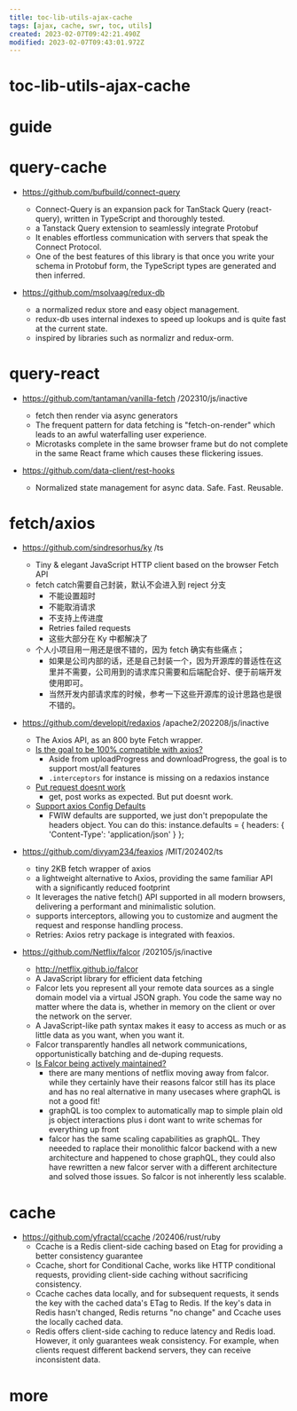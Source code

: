```yaml
---
title: toc-lib-utils-ajax-cache
tags: [ajax, cache, swr, toc, utils]
created: 2023-02-07T09:42:21.490Z
modified: 2023-02-07T09:43:01.972Z
---
```


# toc-lib-utils-ajax-cache

# guide

# query-cache
- https://github.com/bufbuild/connect-query
  - Connect-Query is an expansion pack for TanStack Query (react-query), written in TypeScript and thoroughly tested. 
  - a Tanstack Query extension to seamlessly integrate Protobuf
  - It enables effortless communication with servers that speak the Connect Protocol.
  - One of the best features of this library is that once you write your schema in Protobuf form, the TypeScript types are generated and then inferred.

- https://github.com/msolvaag/redux-db
  - a normalized redux store and easy object management.
  - redux-db uses internal indexes to speed up lookups and is quite fast at the current state.
  - inspired by libraries such as normalizr and redux-orm.
# query-react
- https://github.com/tantaman/vanilla-fetch /202310/js/inactive
  - fetch then render via async generators
  - The frequent pattern for data fetching is "fetch-on-render" which leads to an awful waterfalling user experience.
  - Microtasks complete in the same browser frame but do not complete in the same React frame which causes these flickering issues.

- https://github.com/data-client/rest-hooks
  - Normalized state management for async data. Safe. Fast. Reusable.
# fetch/axios
- https://github.com/sindresorhus/ky /ts
  - Tiny & elegant JavaScript HTTP client based on the browser Fetch API
  - fetch catch需要自己封装，默认不会进入到 reject 分支
    - 不能设置超时
    - 不能取消请求
    - 不支持上传进度
    - Retries failed requests
    - 这些大部分在 Ky 中都解决了
  - 个人小项目用一用还是很不错的，因为 fetch 确实有些痛点；
    - 如果是公司内部的话，还是自己封装一个，因为开源库的普适性在这里并不需要，公司用到的请求库只需要和后端配合好、便于前端开发使用即可。
    - 当然开发内部请求库的时候，参考一下这些开源库的设计思路也是很不错的。

- https://github.com/developit/redaxios /apache2/202208/js/inactive
  - The Axios API, as an 800 byte Fetch wrapper.
  - [Is the goal to be 100% compatible with axios?](https://github.com/developit/redaxios/issues/14)
    - Aside from uploadProgress and downloadProgress, the goal is to support most/all features
    - `.interceptors` for instance is missing on a redaxios instance
  - [Put request doesnt work](https://github.com/developit/redaxios/issues/81)
    - get, post works as expected. But put doesnt work.
  - [Support axios Config Defaults](https://github.com/developit/redaxios/issues/62)
    - FWIW defaults are supported, we just don't prepopulate the headers object. You can do this: instance.defaults = { headers: { 'Content-Type': 'application/json' } };
- https://github.com/divyam234/feaxios /MIT/202402/ts
  - tiny 2KB fetch wrapper of axios
  - a lightweight alternative to Axios, providing the same familiar API with a significantly reduced footprint 
  - It leverages the native fetch() API supported in all modern browsers, delivering a performant and minimalistic solution.
  - supports interceptors, allowing you to customize and augment the request and response handling process.
  - Retries: Axios retry package is integrated with feaxios.

- https://github.com/Netflix/falcor /202105/js/inactive
  - http://netflix.github.io/falcor
  - A JavaScript library for efficient data fetching
  - Falcor lets you represent all your remote data sources as a single domain model via a virtual JSON graph. You code the same way no matter where the data is, whether in memory on the client or over the network on the server.
  - A JavaScript-like path syntax makes it easy to access as much or as little data as you want, when you want it. 
  - Falcor transparently handles all network communications, opportunistically batching and de-duping requests.
  - [Is Falcor being actively maintained?](https://github.com/Netflix/falcor/issues/1016)
    - there are many mentions of netflix moving away from falcor. while they certainly have their reasons falcor still has its place and has no real alternative in many usecases where graphQL is not a good fit!
    - graphQL is too complex to automatically map to simple plain old js object interactions plus i dont want to write schemas for everything up front 
    - falcor has the same scaling capabilities as graphQL. They neeeded to raplace their monolithic falcor backend with a new architecture and happened to chose graphQL, they could also have rewritten a new falcor server with a different architecture and solved those issues. So falcor is not inherently less scalable.
# cache
- https://github.com/yfractal/ccache /202406/rust/ruby
  - Ccache is a Redis client-side caching based on Etag for providing a better consistency guarantee
  - Ccache, short for Conditional Cache, works like HTTP conditional requests, providing client-side caching without sacrificing consistency.
  - Ccache caches data locally, and for subsequent requests, it sends the key with the cached data's ETag to Redis. If the key's data in Redis hasn't changed, Redis returns "no change" and Ccache uses the locally cached data.
  - Redis offers client-side caching to reduce latency and Redis load. However, it only guarantees weak consistency. For example, when clients request different backend servers, they can receive inconsistent data.
# more
